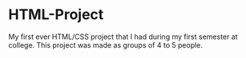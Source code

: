 # HTML-Project
My first ever HTML/CSS project that I had during my first semester at college.
This project was made as groups of 4 to 5 people.
